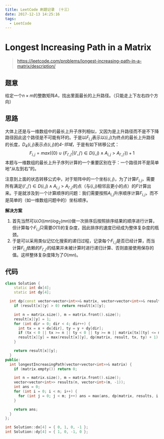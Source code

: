 ```yaml
---
title: LeetCode 刷题记录 （十三）
date: 2017-12-13 14:25:16
tags:
  - LeetCode
---
```


# Longest Increasing Path in a Matrix

> https://leetcode.com/problems/longest-increasing-path-in-a-matrix/description/

## 题意

给定一个$n\times m$的整数矩阵$A$，找出里面最长的上升路径。（只能走上下左右四个方向）

<!-- More -->

## 思路

大体上还是与一维数组中的最长上升子序列相似，又因为是上升路径而不是不下降路径因此这个路径是不可能有环的。于是以$F_{i,j}$表示以$(i,j)$为终点的最长上升路径的长度，$D_4(i,j)$表示点$(i,j)$的*4-邻域*，于是有如下转移公式：
$$
F_{i,j}=max(\{0\}\cup\{F_{i',j'}|(i',j')\in D(i,j)\land A_{i,j}>A_{i',j'}\})+1
$$
本题与一维数组的最长上升子序列计算的一个重要区别在于：一个路径并不是简单地“从左到右”的。

注意到上面的状态转移公式中，对于矩阵中的一个坐标$(i,j)$，为了计算$F_{i,j}$，需要所有满足$(i',j')\in D(i,j)\land A_{i,j}>A_{i',j'}$的点（与$(i,j)$相邻且更小的点）的$F$计算出来。于是就涉及到一个计算顺序的问题：我们需要按照$A_{i,j}$升序顺序计算$F_{i,j}$，而不是简单的（如一维数组问题中的）坐标顺序。

**解决方案**

1. 首先当然可以$O((mn)log_2(mn))$做一次排序后按照排序结果的顺序进行计算，但计算每个$F_{i,j}$只需要$O(1)$的复杂度，因此排序的速度已经成为整体复杂度的瓶颈。
2. 于是可以采用类似记忆化搜索的递归过程，记录每个$F_{i,j}$是否已经计算，而当计算$F_{i,j}$依赖的$F_{i',j'}$的结果并未被计算时进行递归计算、否则直接使用保存的值。这样整体复杂度降为了$O(mn)$。

## 代码

```c++
class Solution {
    static int dx[4];
    static int dy[4];

  int dp(const vector<vector<int>>& matrix, vector<vector<int>>& result, int x, int y) {
    if (result[x][y] > 0) return result[x][y];

    int n = matrix.size(), m = matrix.front().size();
    result[x][y] = 1;
    for (int dir = 0; dir < 4; dir++) {
      int tx = x + dx[dir], ty = y + dy[dir];
      if (tx < 0 || tx >= n || ty < 0 || ty >= m || matrix[tx][ty] <= matrix[x][y]) continue;
      result[x][y] = max(result[x][y], dp(matrix, result, tx, ty) + 1);
    }

    return result[x][y];
  }
public:
  int longestIncreasingPath(vector<vector<int>>& matrix) {
    if (matrix.empty()) return 0;

    int n = matrix.size(), m = matrix.front().size();
    vector<vector<int>> results(n, vector<int>(m, -1));
    int ans = 0;
    for (int i = 0; i < n; i++) {
      for (int j = 0; j < m; j++) ans = max(ans, dp(matrix, results, i, j));
    }

    return ans;
  }
};

int Solution::dx[4] = { 0, 1, 0, -1 };
int Solution::dy[4] = { 1, 0, -1, 0 };
```

